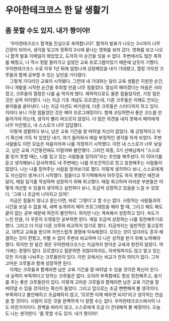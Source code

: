 # 우아한테크코스 한 달 생활기 
## 좀 못할 수도 있지. 내가 짱이야!

 ‘우아한테크코스 합격을 진심으로 축하합니다!’. 합격자 발표가 나오는 3시까지 너무 긴장이 되어서, 생각을 잊고자 정확히 3시에 끝나는 영화를 보러 갔다. 영화를 보고 나오니 합격 발표 이메일이 와있었고, 도저히 이 순간을 잊을 수 없다. 주변에서도 많은 축하를 해줬고, 나 역시 정말 들어가고 싶었던 교육 프로그램이었기 때문에 날듯이 기뻤다. 우아한테크코스 수료 이후 1년 뒤에 엄청나게 성장해있을 내가 기대됐고, 열정 가득한 크루들과 함께 공부할 수 있는 날만을 기다렸다.
<br>
 그렇게 기다리던 교육이 시작됐다. 그런데 내 기대와는 달리 교육 생활은 지원한 순간, 아니 개발을 시작한 순간을 후회할 만큼 너무 힘들었다. 열심히 해야겠다는 마음은 사라졌고, 크루들의 열정은 나를 숨 막히게 했다. 체력적으로도 물론 힘들었지만, 가장 힘든 것은 실력 차이였다. 나는 지금 기초 개념도 모르겠는데, 다른 크루들은 이해도 안되는 용어들을 쏟아낸다. 나는 지금 미션도 버거운데, 다른 크루들은 스터디까지 하고 있다. 이러다 보니 가장 힘들었던 것은 페어 프로그래밍이다. 함께 코딩하면서 좋은 코드를 만들어가야 하는데, 생각이 빨리 떠오르지 않았다. 더 많은 의견을 내지 못해서 페어에게 너무 미안했고, 내 스스로가 너무 답답했다.
<br>
 이렇게 생활하다 보니, 남은 교육 기간을 잘 버텨낼 자신이 없었다. 꽤 긍정적이고 자기 확신에 가득 차 있었던 내가, 여기 들어와서 매일 부정적인 생각을 하게 되었다. 주변 사람들도 이런 모습은 처음이라며 나를 걱정하기 시작했다. 이런 내 스스로가 너무 낯설고, 남은 교육 기간동안에도 이럴까봐 불안했다. 그러던 와중, 3기 선배님께서 “스스로를 믿지 못할 때는, 나를 믿고 있는 사람들을 믿어라”라는 조언을 해주셨다. 이 이야기를 듣고 생각해보니 감사하게도 내 주변에는 나를 무조건적으로 믿고 응원해주는 사람들이 많았다. 나는 나를 믿어주는 사람을 믿어보기로 했다. 이렇게 생각하다 보니, 스스로에게도 자신감이 생겨나기 시작했다. 힘들다고 무기력해져서 아무것도 하지 못했던 예전과 달리, 매일 일기를 작성하며 성장하기 위해 회고했다. 매일 회고하며 아쉬운 부분들은 어떻게 개선할 수 있을지 생각하고 실천하다 보니, 조금씩 성장하고 있음을 느낄 수 있었다. ‘그래 나 조금씩 나아지고 있어!’.
<br>
 지금은 힘들지 않냐고 묻는다면, 바로 ‘그렇다’고 할 수는 없다. 사랑하는 사람들과의 시간을 보낼 수 없을 때, 새벽 늦게까지 페어 프로그래밍을 해야 할 때, 그리고 해도 해도 끝이 없는 공부 때문에 여전히 불안하다. 하지만 나는 계속해서 성장하고 있다. 속도가 느린 만큼, 더 꾸준히 오랫동안 공부하면 된다. 매일 조금씩 성장하는 나를 칭찬해주기로 했다. 그리고 더 이상 다른 크루와 비교하지 않기로 했다. 지금까지는 일반적인 중고등학교, 대학교 교육을 받으며 자연스럽게 경쟁에 익숙해졌다. 모르는 것이 있더라도 혼자 해결하는 것이 편했고, 어쩔 수 없이 주변과 비교하며 더 나은 성적을 받기 위해 노력해야 했다. 하지만 한 달간 겪은 우아한테크코스는 지금까지 받아온 교육과 완전히 달랐다. 여기에는 경쟁이 없다. 모르겠다고 질문하면 귀찮아하지도, 아까워하지도 않고 알고 있는 모든 지식을 나눠주는 크루들만이 있다. 이런 곳에서는 비교가 전혀 의미가 없다. 그저 고마운 크루들과 함께 성장하면 된다.
<br>
 이제는 크루들과 함께라면 남은 교육 기간을 잘 버텨낼 수 있을 것이란 확신이 든다. 내 실력이 부족하다고 탓하는 크루들은 없다. 오히려 부족함에도 항상 칭찬해주고, 용기를 주는 좋은 크루들만이 있다. 이렇게 고마운 크루들과 함께라면 남은 교육 기간을 잘 버텨낼 수 있을 것이라는 확신이 들었다. 그리고 앞으로는 조금 뻔뻔해져 볼 생각이다. 부족하다고 불안해하고 조급해하지 않고, ‘모르면 이제 배우면 되지!’라고 생각하는 연습을 할 것이다. 사람이 모든 것을 완벽하게 다 잘할 수는 없다. 우아한테크코스에서의 나도 마찬가지이다. 완벽을 바라지 않고, 스스로에게 조금 더 관대해져 볼 예정이다. 오늘도 나는 생각한다. ‘좀 못할 수도 있지. 내가 짱이야!’.
